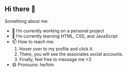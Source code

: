 ## Hi there 👋

Something about me:

- 🔭 I’m currently working on a personal project
- 🌱 I’m currently learning HTML, CSS, and JavaScript
- 📫 How to reach me:
     1. Hover over to my profile and click      it.
     2. There, you will see the associates      social accounts.
     3. Finally, feel free to message me <3
- 😄 Pronouns: he/him
